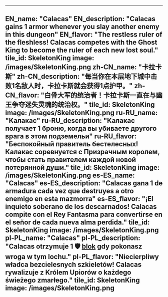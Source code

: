---

EN_name: "Calacas"
EN_description: "Calacas gains 1 armor whenever you slay another enemy in this dungeon"
EN_flavor: "The restless ruler of the fleshless! Calacas competes with the Ghost King to become the ruler of each new lost soul."
tile_id: SkeletonKing
image: /images/SkeletonKing.png
zh-CN_name: "卡拉卡斯"
zh-CN_description: "每当你在本层地下城中击败1名敌人时，卡拉卡斯就会获得1点护甲。"
zh-CN_flavor: "白骨大军的统治者！卡拉卡斯一直在与幽王争夺迷失灵魂的统治权。"
tile_id: SkeletonKing
image: /images/SkeletonKing.png
ru-RU_name: "Калакас"
ru-RU_description: "Калакас получает 1 броню, когда вы убиваете другого врага в этом подземельи"
ru-RU_flavor: "Беспокойный правитель бестелесных! Калакас соревнуется с Призрачным королем, чтобы стать правителем каждой новой потерянной души."
tile_id: SkeletonKing
image: /images/SkeletonKing.png
es-ES_name: "Calacas"
es-ES_description: "Calacas gana 1 de armadura cada vez que destruyes a otro enemigo en esta mazmorra"
es-ES_flavor: "¡El inquieto soberano de los descarnados! Calacas compite con el Rey Fantasma para convertirse en el señor de cada nueva alma perdida."
tile_id: SkeletonKing
image: /images/SkeletonKing.png
pl-PL_name: "Calacas"
pl-PL_description: "Calacas otrzymuje 1 🛡️️ <u>blok</u> gdy pokonasz wroga w tym lochu."
pl-PL_flavor: "Niecierpliwy władca bezcielesnych szkieletów! Calacas rywalizuje z Królem Upiorów o każdego świeżego zmarłego."
tile_id: SkeletonKing
image: /images/SkeletonKing.png
---
